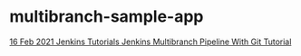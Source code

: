 # multibranch-sample-app

[16 Feb 2021  Jenkins Tutorials Jenkins Multibranch Pipeline With Git Tutorial ](https://youtu.be/B_2FXWI6CWg?si=iNzx0ahWKvHPGtnn "Jenkins Multibranch Pipeline With Git Tutorial")
